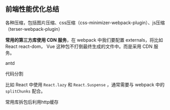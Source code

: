 ## 前端性能优化总结

各种压缩，包括图片压缩、css压缩（css-minimizer-webpack-plugin）、js压缩（terser-webpack-plugin）

**常用的第三方库使用 CDN 服务**，在 webpack 中我们要配置 externals，将比如 React react-dom， Vue 这种包不打倒最终生成的文件中。而是采用 CDN 服务。

antd 

代码分割

比如 React 中使用 `React.lazy` 和 `React.Suspense` ，通常需要与 webpack 中的 `splitChunks` 配合。

常用库拆包后利用http缓存